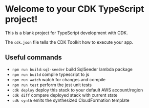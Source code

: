 # Welcome to your CDK TypeScript project!

This is a blank project for TypeScript development with CDK.

The `cdk.json` file tells the CDK Toolkit how to execute your app.

## Useful commands

 * `npm run build:sql-seeder` build SqlSeeder lambda package
 * `npm run build`            compile typescript to js
 * `npm run watch`            watch for changes and compile
 * `npm run test`             perform the jest unit tests
 * `cdk deploy`               deploy this stack to your default AWS account/region
 * `cdk diff`                 compare deployed stack with current state
 * `cdk synth`                emits the synthesized CloudFormation template
